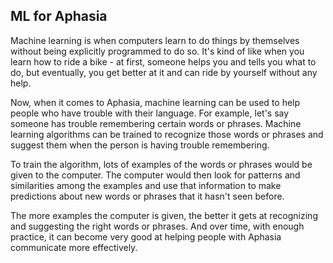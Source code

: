 ## ML for Aphasia

Machine learning is when computers learn to do things by themselves without being explicitly programmed to do so. It's kind of like when you learn how to ride a bike - at first, someone helps you and tells you what to do, but eventually, you get better at it and can ride by yourself without any help.

Now, when it comes to Aphasia, machine learning can be used to help people who have trouble with their language. For example, let's say someone has trouble remembering certain words or phrases. Machine learning algorithms can be trained to recognize those words or phrases and suggest them when the person is having trouble remembering.

To train the algorithm, lots of examples of the words or phrases would be given to the computer. The computer would then look for patterns and similarities among the examples and use that information to make predictions about new words or phrases that it hasn't seen before.

The more examples the computer is given, the better it gets at recognizing and suggesting the right words or phrases. And over time, with enough practice, it can become very good at helping people with Aphasia communicate more effectively.
